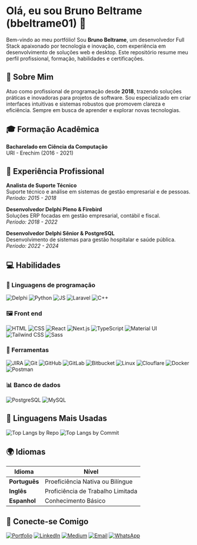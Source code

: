 # Olá, eu sou Bruno Beltrame (bbeltrame01) 🌟
Bem-vindo ao meu portfólio! Sou **Bruno Beltrame**, um desenvolvedor Full Stack apaixonado por tecnologia e inovação, com experiência em desenvolvimento de soluções web e desktop. Este repositório resume meu perfil profissional, formação, habilidades e certificações.

## 📄 Sobre Mim
Atuo como profissional de programação desde **2018**, trazendo soluções práticas e inovadoras para projetos de software. Sou especializado em criar interfaces intuitivas e sistemas robustos que promovem clareza e eficiência. Sempre em busca de aprender e explorar novas tecnologias.

## 🎓 Formação Acadêmica
**Bacharelado em Ciência da Computação**  
URI - Erechim (2016 - 2021)

## 💼 Experiência Profissional
**Analista de Suporte Técnico**  
Suporte técnico e análise em sistemas de gestão empresarial e de pessoas.  
_Período: 2015 - 2018_

**Desenvolvedor Delphi Pleno & Firebird**  
Soluções ERP focadas em gestão empresarial, contábil e fiscal.  
_Período: 2018 - 2022_

**Desenvolvedor Delphi Sênior & PostgreSQL**  
Desenvolvimento de sistemas para gestão hospitalar e saúde pública.  
_Período: 2022 - 2024_

## 💻️ Habilidades

### 🔧 Linguagens de programação
![Delphi](https://img.shields.io/badge/Delphi-CC342D?style=for-the-badge&logo=delphi&logoColor=white)
![Python](https://img.shields.io/badge/python-3670A0?style=for-the-badge&logo=python&logoColor=ffdd54)
![JS](https://img.shields.io/badge/JavaScript-F7DF1E?style=for-the-badge&logo=javascript&logoColor=black)
![Laravel](https://img.shields.io/badge/laravel-%23FF2D20.svg?style=for-the-badge&logo=laravel&logoColor=white)
![C++](https://img.shields.io/badge/C%2B%2B-00599C?style=for-the-badge&logo=c%2B%2B&logoColor=white)

### 🖼️ Front end
![HTML](https://img.shields.io/badge/HTML5-E34F26?style=for-the-badge&logo=html5&logoColor=white)
![CSS](https://img.shields.io/badge/CSS3-1572B6?style=for-the-badge&logo=css3&logoColor=white)
![React](https://img.shields.io/badge/React-20232A?style=for-the-badge&logo=react&logoColor=61DAFB)
![Next.js](https://img.shields.io/badge/next.js-000000?style=for-the-badge&logo=nextdotjs&logoColor=white)
![TypeScript](https://img.shields.io/badge/TypeScript-007ACC?style=for-the-badge&logo=typescript&logoColor=white)
![Material UI](https://img.shields.io/badge/Material--UI-0081CB?style=for-the-badge&logo=material-ui&logoColor=white)
![Tailwind CSS](https://img.shields.io/badge/Tailwind_CSS-grey?style=for-the-badge&logo=tailwind-css&logoColor=38B2AC)
![Sass](https://img.shields.io/badge/Sass-000?style=for-the-badge&logo=sass)

### 🔨 Ferramentas
![JIRA](https://img.shields.io/badge/Jira-0052CC?style=for-the-badge&logo=Jira&logoColor=white)
![Git](https://img.shields.io/badge/GIT-E44C30?style=for-the-badge&logo=git&logoColor=white)
![GitHub](https://img.shields.io/badge/GitHub-100000?style=for-the-badge&logo=github&logoColor=white)
![GitLab](https://img.shields.io/badge/GitLab-330F63?style=for-the-badge&logo=gitlab&logoColor=white)
![Bitbucket](https://img.shields.io/badge/bitbucket-%230047B3.svg?style=for-the-badge&logo=bitbucket&logoColor=white)
![Linux](https://img.shields.io/badge/Linux-000?style=for-the-badge&logo=linux&logoColor=FCC624)
![Clouflare](https://img.shields.io/badge/Cloudflare-F38020?style=for-the-badge&logo=Cloudflare&logoColor=white)
![Docker](https://img.shields.io/badge/docker-%230db7ed.svg?style=for-the-badge&logo=docker&logoColor=white)
![Postman](https://img.shields.io/badge/Postman-FF6C37.svg?style=for-the-badge&logo=Postman&logoColor=white)

### 📊 Banco de dados
![PostgreSQL](https://img.shields.io/badge/PostgreSQL-316192?style=for-the-badge&logo=postgresql&logoColor=white)
![MySQL](https://img.shields.io/badge/MySQL-00000F?style=for-the-badge&logo=mysql&logoColor=white)

## 🚀 Linguagens Mais Usadas
![Top Langs by Repo](https://github-profile-summary-cards.vercel.app/api/cards/repos-per-language?username=bbeltrame01&theme=transparent)
![Top Langs by Commit](https://github-profile-summary-cards.vercel.app/api/cards/most-commit-language?username=bbeltrame01&theme=transparent)

## 🌍 Idiomas
| Idioma      | Nível                             |
|-------------|-----------------------------------|
|**Português**| Proeficiência Nativa ou Bilíngue  |
|**Inglês**   | Proficiência de Trabalho Limitada |
|**Espanhol** | Conhecimento Básico               |

## 🔗 Conecte-se Comigo
[![Portfolio](https://img.shields.io/badge/my_portfolio-000?style=for-the-badge&logo=ko-fi&logoColor=white)](https://brunobeltrame.vercel.app/)
[![LinkedIn](https://img.shields.io/badge/linkedin-%230077B5.svg?style=for-the-badge&logo=linkedin&logoColor=white)](https://www.linkedin.com/in/bruno-beltrame/)
[![Medium](https://img.shields.io/badge/Medium-12100E?style=for-the-badge&logo=medium&logoColor=white)](https://medium.com/@bruno.beltrame)
[![Email](https://img.shields.io/badge/Email-000?style=for-the-badge&logo=gmail&logoColor=white)](mailto:bruno.beltrame7@gmail.com)
[![WhatsApp](https://img.shields.io/badge/WhatsApp-25D366?style=for-the-badge&logo=whatsapp&logoColor=white)](https://wa.me/+5554991419585)
